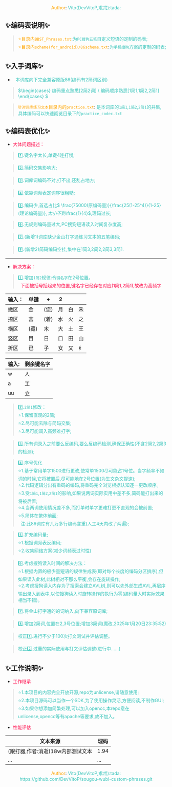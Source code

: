 <center><font color=#ffa500>Author</font>:<font color=#39c5bb> Vito(DevVitoP,朮朮):tada:</font></center>

## :sparkles:编码表说明:sparkles:
> <font color=#ffa500>:star:目录内`BBST_Phrases.txt`</font>:<font color=#39c5bb>为`PC搜狗五笔`自定义短语的定制的码表;</font>     
> <font color=#ffa500>:star:目录内`scheme(for_android)/86scheme.txt`</font>:<font color=#39c5bb>为`手机搜狗`方案的定制的码表;</font>     

## :sparkles:入手词库:sparkles:
* <font color=#39c5bb>&nbsp;&nbsp;本词库向下完全兼容原版86(编码有2简词区别)</font>
> <font color=#39c5bb>$\begin{cases} 编码重点熟悉[2简2词] \\ 编码顺序熟悉[1简1,1简2,2简1] \end{cases} $</font>    


> <font color=#ffa500>`针对词库练习文本`目录内的`practice.txt`</font>:
<font color=#39c5bb>是本词库的`1简1`,`1简2`,`2简1`的并集,
    具体编码可以快速阅览目录下的`practice_codec.txt`</font>    

## :sparkles:编码表优化:sparkles: 
* <font color=#ff0044>大体问题描述：</font>    

> <font color=#39c5bb>:one:.键名字太长,单键4连打慢;</font>    

> <font color=#39c5bb>:two:.简码交集影响大;</font>    

> <font color=#39c5bb>:three:.词库词编码不对,打不出,还乱占地方;</font>    

> <font color=#39c5bb>:four:.依靠词频表定词序很粗糙;</font>    

> <font color=#39c5bb>:five:.编码少,首选占比$ \frac{75000(原编码量)}{\frac{25(1-25^4)}{1-25}(理论编码量)}$,太小不到$\frac{1}{4}$,理码过长;</font>    

> <font color=#39c5bb>:six:.无规则编码量过大,PC搜狗短语读入时间复杂度高;</font>    

> <font color=#39c5bb>:seven:.(新增1)词库缺少金山打字通练习文本的五笔编码;</font>    

> <font color=#39c5bb>:eight:.(新增2)简码编码空挂,集中在1简3,2简2,2简3,3简1.</font>    


---


* <font color=#ff0044>解决方案：</font>    

> <font color=#39c5bb>:one:.增加`1简2`规律:令`键名字`在2号位置。</font>    
> <font color=#ff0044>&nbsp;&nbsp;下面被括号括起来的位置,键名字已经存在对应(1简1,2简1),故改为高频字</font>    

<font color=#ffa500>

|输入：|单键|+|2|||
|-|-|-|-|-|-|
|撇区|金|(您)|月|白|禾|
|捺区|言|(着)|水|火|之|
|横区|(藏)|木|大|土|王|
|竖区|目|日|口|田|山|
|折区|已|子|女|又|纟|

|输入:|剩余键名字|
|-|-|
|w|人|
|a|工|
|uu|立|

</font>


> <font color=#39c5bb>:two:.`2简1`修改：</font>    
> <font color=#39c5bb>:star:1.保留直观的2简;</font>    
> <font color=#39c5bb>:star:2.尽可能去除与简码交集;</font>    
> <font color=#39c5bb>:star:3.尽可能调入高频难打字;</font>    

> <font color=#39c5bb>:three:.所有词录入之前要么反编码,要么反编码检测,确保正确性(不含2简2,2简3的检测);</font>

> <font color=#39c5bb>:four:.序号优化</font>    
> <font color=#39c5bb>:star:1.基于常用单字1500进行更改,使常单1500尽可能占1号位。当字频率不如词的时候,它将被置后,尽可能地在2号位置(为生文杂文提速);</font>    
> <font color=#39c5bb>:star:2.代码逻辑分出有重码的编码,将重码完全浏览根据认知逐一更改顺序。</font>    
> <font color=#39c5bb>:star:3.受`1简1`,`1简2`,`2简1`的影响,如果说两词实际实用中差不多,简码能打出来的将被后置;</font>    
> <font color=#39c5bb>:star:4.当两词使用情况差不多,而打单时单字更难打更不直观的会被前置;</font>    
> <font color=#39c5bb>:star:5.简体在繁体前面;</font>    
> <font color=#39c5bb>&nbsp;&nbsp;注:此86词库有几万多行编码含重(人工4天内改了两遍);</font>    

> <font color=#39c5bb>:five:.扩充编码量;</font>    
> <font color=#39c5bb>:star:1.根据词频表反编码;</font>    
> <font color=#39c5bb>:star:2.收集网络方案(减少词频表过时性)</font>    

> <font color=#39c5bb>:six:.考虑搜狗读入时间的解决方法：</font>    
> <font color=#39c5bb>:star:1.根据内置的极少量短语的规律生成表(即对每个长度的编码分区排序),但如果读入此树,此树相对不那么平衡,会存在旋转操作;</font>    
> <font color=#39c5bb>:star:2.考虑搜狗读入内存为了搜索会建立AVL树,则可以先外部生成AVL,再层序输出录入到表中,以使搜狗读入时旋转操作的执行为零(编码量大时实际效果相当不错)。</font>    

> <font color=#39c5bb>:seven:.将金山打字通的的词纳入,向下兼容原词库;</font>    

> <font color=#39c5bb>:eight:.增加2简词,位置在2,3号位置;增加3简词(魔改,2025年1月20日23:35:52)</font>    

> <font color=#39c5bb>校正:one:.进行不少于100次打文测试并评估调整。</font>    

> <font color=#39c5bb>校正:two:.过量的实际使用与打文评估调整(进行中……)</font>    


## :sparkles:工作说明:sparkles:
* <font color=#ff0044>工作继承</font>
> <font color=#39c5bb>:star:1.本项目的内容完全开放开源,repo为unlicense,请随意使用;</font>    
> <font color=#39c5bb>:star:2.本项目源码可以当作一个SDK,为了使用操作灵活,方便阅读,不制作GUI;</font>    
> <font color=#39c5bb>:star:3.如果你想添加简繁处理,可以加入opencc,本repo意在unlicense,opencc等有apache等要求,故不加入。</font>    

* <font color=#ff0044>性能评估</font>

|文本来源|理码|
|-|-|
|(跟打器,作者:消逝)18w内部测试文本|1.94|
|...|...|

<center><font color=#ffa500>Author</font>:<font color=#39c5bb> Vito(DevVitoP,朮朮):tada:</font></center>

<center><font color=#39c5bb>https://github.com/DevVitoP/sougou-wubi-custom-phrases.git</font></center>
